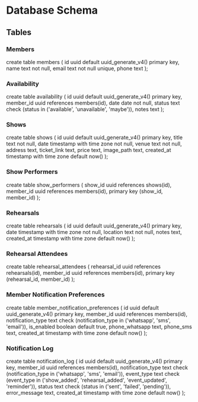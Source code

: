 # Database Schema

## Tables

### Members
create table members (
  id uuid default uuid_generate_v4() primary key,
  name text not null,
  email text not null unique,
  phone text
);

### Availability
create table availability (
  id uuid default uuid_generate_v4() primary key,
  member_id uuid references members(id),
  date date not null,
  status text check (status in ('available', 'unavailable', 'maybe')),
  notes text
);

### Shows
create table shows (
  id uuid default uuid_generate_v4() primary key,
  title text not null,
  date timestamp with time zone not null,
  venue text not null,
  address text,
  ticket_link text,
  price text,
  image_path text,
  created_at timestamp with time zone default now()
);

### Show Performers
create table show_performers (
  show_id uuid references shows(id),
  member_id uuid references members(id),
  primary key (show_id, member_id)
);

### Rehearsals
create table rehearsals (
  id uuid default uuid_generate_v4() primary key,
  date timestamp with time zone not null,
  location text not null,
  notes text,
  created_at timestamp with time zone default now()
);

### Rehearsal Attendees
create table rehearsal_attendees (
  rehearsal_id uuid references rehearsals(id),
  member_id uuid references members(id),
  primary key (rehearsal_id, member_id)
);

### Member Notification Preferences
create table member_notification_preferences (
  id uuid default uuid_generate_v4() primary key,
  member_id uuid references members(id),
  notification_type text check (notification_type in ('whatsapp', 'sms', 'email')),
  is_enabled boolean default true,
  phone_whatsapp text,
  phone_sms text,
  created_at timestamp with time zone default now()
);

### Notification Log
create table notification_log (
  id uuid default uuid_generate_v4() primary key,
  member_id uuid references members(id),
  notification_type text check (notification_type in ('whatsapp', 'sms', 'email')),
  event_type text check (event_type in ('show_added', 'rehearsal_added', 'event_updated', 'reminder')),
  status text check (status in ('sent', 'failed', 'pending')),
  error_message text,
  created_at timestamp with time zone default now()
);